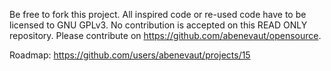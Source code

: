 Be free to fork this project.
All inspired code or re-used code have to be licensed to GNU GPLv3.
No contribution is accepted on this READ ONLY repository. Please contribute on https://github.com/abenevaut/opensource.

Roadmap: https://github.com/users/abenevaut/projects/15
